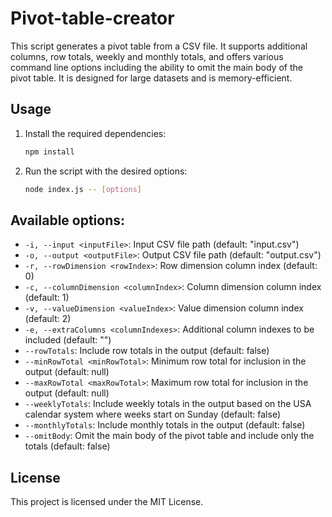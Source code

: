 # Pivot-table-creator

This script generates a pivot table from a CSV file. It supports additional columns, row totals, weekly and monthly totals, and offers various command line options including the ability to omit the main body of the pivot table. It is designed for large datasets and is memory-efficient.

## Usage

1. Install the required dependencies:
    ```sh
    npm install
    ```

2. Run the script with the desired options:
    ```sh
    node index.js -- [options]
    ```

## Available options:

- `-i, --input <inputFile>`: Input CSV file path (default: "input.csv")
- `-o, --output <outputFile>`: Output CSV file path (default: "output.csv")
- `-r, --rowDimension <rowIndex>`: Row dimension column index (default: 0)
- `-c, --columnDimension <columnIndex>`: Column dimension column index (default: 1)
- `-v, --valueDimension <valueIndex>`: Value dimension column index (default: 2)
- `-e, --extraColumns <columnIndexes>`: Additional column indexes to be included (default: "")
- `--rowTotals`: Include row totals in the output (default: false)
- `--minRowTotal <minRowTotal>`: Minimum row total for inclusion in the output (default: null)
- `--maxRowTotal <maxRowTotal>`: Maximum row total for inclusion in the output (default: null)
- `--weeklyTotals`: Include weekly totals in the output based on the USA calendar system where weeks start on Sunday (default: false)
- `--monthlyTotals`: Include monthly totals in the output (default: false)
- `--omitBody`: Omit the main body of the pivot table and include only the totals (default: false)

## License

This project is licensed under the MIT License.
